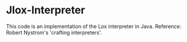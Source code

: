 # Jlox-Interpreter
This code is an implementation of the Lox interpreter in Java. Reference: Robert Nystrom's 'crafting interpreters'.
